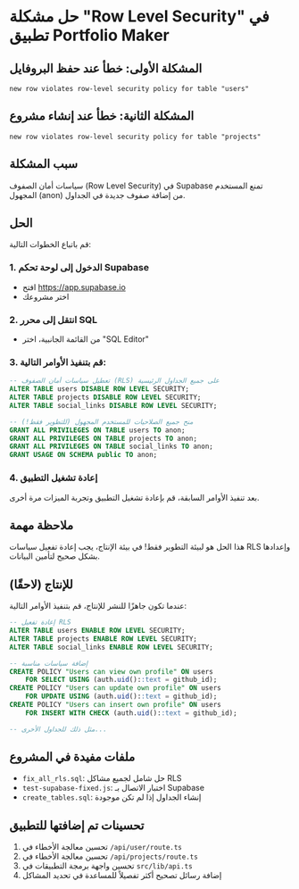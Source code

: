 # حل مشكلة "Row Level Security" في تطبيق Portfolio Maker

## المشكلة الأولى: خطأ عند حفظ البروفايل
```
new row violates row-level security policy for table "users"
```

## المشكلة الثانية: خطأ عند إنشاء مشروع
```
new row violates row-level security policy for table "projects"
```

## سبب المشكلة
سياسات أمان الصفوف (Row Level Security) في Supabase تمنع المستخدم المجهول (anon) من إضافة صفوف جديدة في الجداول.

## الحل
قم باتباع الخطوات التالية:

### 1. الدخول إلى لوحة تحكم Supabase
- افتح https://app.supabase.io
- اختر مشروعك

### 2. انتقل إلى محرر SQL
- من القائمة الجانبية، اختر "SQL Editor"

### 3. قم بتنفيذ الأوامر التالية:
```sql
-- تعطيل سياسات أمان الصفوف (RLS) على جميع الجداول الرئيسية
ALTER TABLE users DISABLE ROW LEVEL SECURITY;
ALTER TABLE projects DISABLE ROW LEVEL SECURITY;
ALTER TABLE social_links DISABLE ROW LEVEL SECURITY;

-- منح جميع الصلاحيات للمستخدم المجهول (للتطوير فقط!)
GRANT ALL PRIVILEGES ON TABLE users TO anon;
GRANT ALL PRIVILEGES ON TABLE projects TO anon;
GRANT ALL PRIVILEGES ON TABLE social_links TO anon;
GRANT USAGE ON SCHEMA public TO anon;
```

### 4. إعادة تشغيل التطبيق
بعد تنفيذ الأوامر السابقة، قم بإعادة تشغيل التطبيق وتجربة الميزات مرة أخرى.

## ملاحظة مهمة
هذا الحل هو لبيئة التطوير فقط! في بيئة الإنتاج، يجب إعادة تفعيل سياسات RLS وإعدادها بشكل صحيح لتأمين البيانات.

## للإنتاج (لاحقًا)
عندما تكون جاهزًا للنشر للإنتاج، قم بتنفيذ الأوامر التالية:

```sql
-- إعادة تفعيل RLS
ALTER TABLE users ENABLE ROW LEVEL SECURITY;
ALTER TABLE projects ENABLE ROW LEVEL SECURITY;
ALTER TABLE social_links ENABLE ROW LEVEL SECURITY;

-- إضافة سياسات مناسبة
CREATE POLICY "Users can view own profile" ON users
    FOR SELECT USING (auth.uid()::text = github_id);
CREATE POLICY "Users can update own profile" ON users
    FOR UPDATE USING (auth.uid()::text = github_id);
CREATE POLICY "Users can insert own profile" ON users
    FOR INSERT WITH CHECK (auth.uid()::text = github_id);

-- مثل ذلك للجداول الأخرى...
```

## ملفات مفيدة في المشروع
- `fix_all_rls.sql`: حل شامل لجميع مشاكل RLS
- `test-supabase-fixed.js`: اختبار الاتصال بـ Supabase
- `create_tables.sql`: إنشاء الجداول إذا لم تكن موجودة

## تحسينات تم إضافتها للتطبيق
1. تحسين معالجة الأخطاء في `/api/user/route.ts`
2. تحسين معالجة الأخطاء في `/api/projects/route.ts`
3. تحسين واجهة برمجة التطبيقات في `src/lib/api.ts`
4. إضافة رسائل تصحيح أكثر تفصيلاً للمساعدة في تحديد المشاكل
